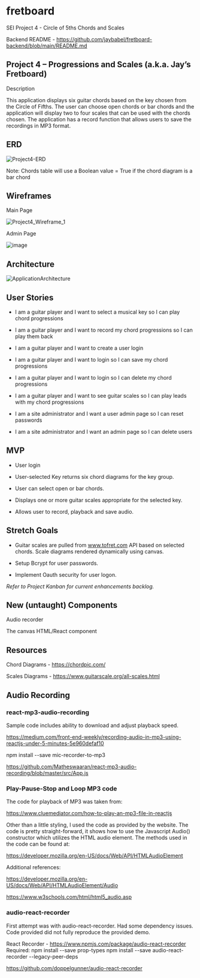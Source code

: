 # fretboard
SEI Project 4 - Circle of 5ths Chords and Scales

Backend README - https://github.com/jaybabel/fretboard-backend/blob/main/README.md

## Project 4 – Progressions and Scales (a.k.a. Jay’s Fretboard)

Description

This application displays six guitar chords based on the key chosen from the Circle of Fifths.  The user can choose open chords or bar chords and the application will display two to four scales that can be used with the chords chosen.  The application has a record function that allows users to save the recordings in MP3 format.

## ERD


![Project4-ERD](https://user-images.githubusercontent.com/8105789/141372697-2b7ef527-d6ae-4c50-98f7-486d3787dd95.png)





Note: Chords table will use a Boolean value = True if the chord diagram is a bar chord

## Wireframes

Main Page

![Project4_Wireframe_1](https://user-images.githubusercontent.com/8105789/141023630-021db5fd-a68f-440a-963e-2952e14f70b5.png)

Admin Page

![image](https://user-images.githubusercontent.com/8105789/141022241-86656f1e-7593-4eb6-b2b3-4a67d686d14c.png)


## Architecture


![ApplicationArchitecture](https://user-images.githubusercontent.com/8105789/142795717-14b09920-a319-4616-99e7-8bb4f78b2d19.png)



## User Stories

* I am a guitar player and I want to select a musical key so I can play chord progressions

* I am a guitar player and I want to record my chord progressions so I can play them back

* I am a guitar player and I want to create a user login

* I am a guitar player and I want to login so I can save my chord progressions

* I am a guitar player and I want to login so I can delete my chord progressions

* I am a guitar player and I want to see guitar scales so I can play leads with my chord progressions

* I am a site administrator and I want a user admin page so I can reset passwords

* I am a site administrator and I want an admin page so I can delete users



## MVP

* User login

* User-selected Key returns six chord diagrams for the key group.

* User can select open or bar chords.

* Displays one or more guitar scales appropriate for the selected key.

* Allows user to record, playback and save audio.


## Stretch Goals

* Guitar scales are pulled from www.tofret.com API based on selected chords.  Scale diagrams rendered dynamically using canvas.

* Setup Bcrypt for user passwords.

* Implement Oauth security for user logon.

*Refer to Project Kanban for current enhancements backlog.*


## New (untaught) Components

Audio recorder

The canvas HTML/React component


## Resources

Chord Diagrams - https://chordpic.com/

Scales Diagrams - https://www.guitarscale.org/all-scales.html


## Audio Recording

### react-mp3-audio-recording
Sample code includes ability to download and adjust playback speed.

https://medium.com/front-end-weekly/recording-audio-in-mp3-using-reactjs-under-5-minutes-5e960defaf10

npm install --save mic-recorder-to-mp3

https://github.com/Matheswaaran/react-mp3-audio-recording/blob/master/src/App.js

### Play-Pause-Stop and Loop MP3 code

The code for playback of MP3 was taken from:

https://www.cluemediator.com/how-to-play-an-mp3-file-in-reactjs

Other than a little styling, I used the code as provided by the website.  The code is pretty straight-forward, it shows how to use the Javascript Audio() constructor which utilizes the HTML audio element.  The methods used in the code can be found at:

https://developer.mozilla.org/en-US/docs/Web/API/HTMLAudioElement

Additional references:

https://developer.mozilla.org/en-US/docs/Web/API/HTMLAudioElement/Audio

https://www.w3schools.com/html/html5_audio.asp

### audio-react-recorder
First attempt was with audio-react-recorder.  Had some dependency issues.  Code provided did not fully reproduce the provided demo.

React Recorder - https://www.npmjs.com/package/audio-react-recorder
	Required:
		npm install --save prop-types
		npm install --save audio-react-recorder --legacy-peer-deps

https://github.com/doppelgunner/audio-react-recorder

